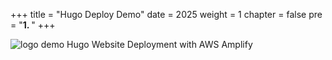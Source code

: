 +++
title = "Hugo Deploy Demo"
date = 2025
weight = 1
chapter = false
pre = "<b>1. </b>"
+++

![logo](../../images/1/logo.jpeg)
demo Hugo Website Deployment with AWS Amplify

